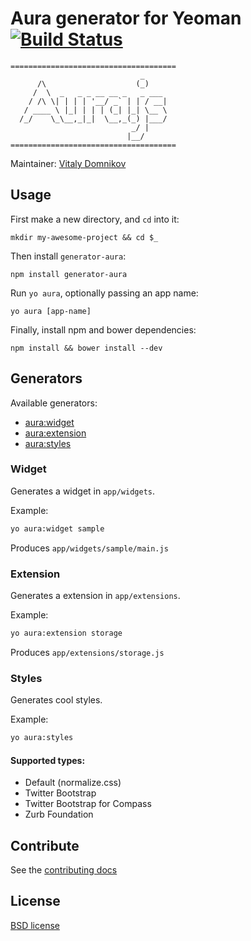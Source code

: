 # Aura generator for Yeoman [![Build Status](https://secure.travis-ci.org/yeoman-aura/generator-aura.png?branch=master)](http://travis-ci.org/yeoman-aura/generator-aura)

```
=====================================
                             _
      /\                    (_)
     /  \  _   _ _ __ __ _   _ ___
    / /\ \| | | | '__/ _` | | / __|
   / ____ \ |_| | | | (_| |_| \__ \
  /_/    \_\__,_|_|  \__,_(_) |___/
                           _/ |
                          |__/
=====================================
```

Maintainer: [Vitaly Domnikov](https://github.com/dotCypress)

## Usage

First make a new directory, and `cd` into it:
```
mkdir my-awesome-project && cd $_
```

Then install `generator-aura`:
```
npm install generator-aura
```

Run `yo aura`, optionally passing an app name:
```
yo aura [app-name]
```

Finally, install npm and bower dependencies:
```
npm install && bower install --dev
```

## Generators

Available generators:

* [aura:widget](#widget)
* [aura:extension](#extension)
* [aura:styles](#styles)

### Widget
Generates a widget in `app/widgets`.

Example:
```bash
yo aura:widget sample
```

Produces `app/widgets/sample/main.js`

### Extension
Generates a extension in `app/extensions`.

Example:
```bash
yo aura:extension storage
```

Produces `app/extensions/storage.js`

### Styles
Generates cool styles.

Example:
```bash
yo aura:styles
```

#### Supported types:

* Default (normalize.css)
* Twitter Bootstrap
* Twitter Bootstrap for Compass
* Zurb Foundation

## Contribute

See the [contributing docs](https://github.com/yeoman/yeoman/blob/master/contributing.md)

## License

[BSD license](http://opensource.org/licenses/bsd-license.php)
